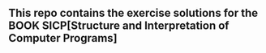## This repo contains the exercise solutions for the BOOK SICP[Structure and Interpretation of Computer Programs]